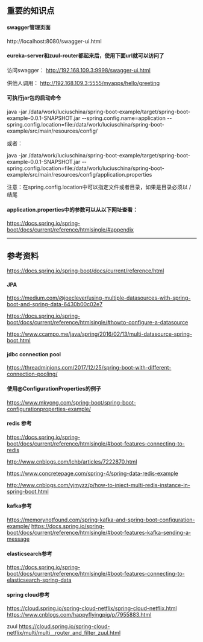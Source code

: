## 重要的知识点

#### swagger管理页面
http://localhost:8080/swagger-ui.html

#### eureka-server和zuul-router都起来后，使用下面url就可以访问了
访问swagger：
http://192.168.109.3:9998/swagger-ui.html

供他人调用：
http://192.168.109.3:5555/myapps/hello/greeting


#### 可执行jar包的启动命令
java -jar /data/work/luciuschina/spring-boot-example/target/spring-boot-example-0.0.1-SNAPSHOT.jar --spring.config.name=application --spring.config.location=file:/data/work/luciuschina/spring-boot-example/src/main/resources/config/

或者：

java -jar /data/work/luciuschina/spring-boot-example/target/spring-boot-example-0.0.1-SNAPSHOT.jar --spring.config.location=file:/data/work/luciuschina/spring-boot-example/src/main/resources/config/application.properties

注意：在spring.config.location中可以指定文件或者目录，如果是目录必须以 / 结尾

#### application.properties中的参数可以从以下网址查看：
https://docs.spring.io/spring-boot/docs/current/reference/htmlsingle/#appendix


------------------------------------


## 参考资料

https://docs.spring.io/spring-boot/docs/current/reference/html

#### JPA
https://medium.com/@joeclever/using-multiple-datasources-with-spring-boot-and-spring-data-6430b00c02e7

https://docs.spring.io/spring-boot/docs/current/reference/htmlsingle/#howto-configure-a-datasource

https://www.ccampo.me/java/spring/2016/02/13/multi-datasource-spring-boot.html


#### jdbc connection pool
https://threadminions.com/2017/12/25/spring-boot-with-different-connection-pooling/

#### 使用@ConfigurationProperties的例子
https://www.mkyong.com/spring-boot/spring-boot-configurationproperties-example/

#### redis 参考
https://docs.spring.io/spring-boot/docs/current/reference/htmlsingle/#boot-features-connecting-to-redis

http://www.cnblogs.com/lchb/articles/7222870.html

https://www.concretepage.com/spring-4/spring-data-redis-example

http://www.cnblogs.com/yjmyzz/p/how-to-inject-multi-redis-instance-in-spring-boot.html

#### kafka参考
https://memorynotfound.com/spring-kafka-and-spring-boot-configuration-example/
https://docs.spring.io/spring-boot/docs/current/reference/htmlsingle/#boot-features-kafka-sending-a-message

#### elasticsearch参考
https://docs.spring.io/spring-boot/docs/current/reference/htmlsingle/#boot-features-connecting-to-elasticsearch-spring-data

#### spring cloud参考
https://cloud.spring.io/spring-cloud-netflix/spring-cloud-netflix.html
https://www.cnblogs.com/happyflyingpig/p/7955883.html

zuul
https://cloud.spring.io/spring-cloud-netflix/multi/multi__router_and_filter_zuul.html


